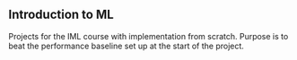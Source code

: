 ## Introduction to ML

Projects for the IML course with implementation from scratch. Purpose is to beat the performance baseline set up at the start of the project.
